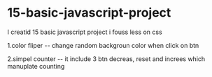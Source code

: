 # 15-basic-javascript-project

I creatid 15 basic javascript project i fouss less on css

1.color fliper -- change random backgroun color when click on btn

2.simpel counter -- it include 3 btn decreas, reset and increes which manuplate counting
